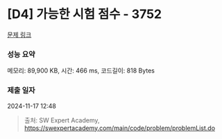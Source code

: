 # [D4] 가능한 시험 점수 - 3752 

[문제 링크](https://swexpertacademy.com/main/code/problem/problemDetail.do?contestProbId=AWHPkqBqAEsDFAUn) 

### 성능 요약

메모리: 89,900 KB, 시간: 466 ms, 코드길이: 818 Bytes

### 제출 일자

2024-11-17 12:48



> 출처: SW Expert Academy, https://swexpertacademy.com/main/code/problem/problemList.do